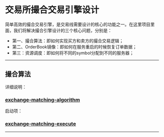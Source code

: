 # 交易所撮合交易引擎设计

简单高效的撮合交易引擎，是交易线需要设计的核心的功能之一。在这里项目里面，我们将解决撮合引擎设计的三个核心问题，分别是：

* 第一、撮合算法：即如何实现买方和卖方的撮合交易逻辑；
* 第二、OrderBook镜像：即如何在服务重启的时候恢复订单数据；
* 第三：资源调度：即如何将不同的symbol分配到不同的服务器；

---

## 撮合算法

详细说明：
### [exchange-matching-algorithm](https://github.com/jcwangjc/exchange-matching-engine/tree/main/exchange-matching-algorithm "exchange-matching-algorithm")

启动项：
### [exchange-matching-execute](https://github.com/jcwangjc/exchange-matching-engine/tree/main/exchange-matching-execute "exchange-matching-execute")


---
